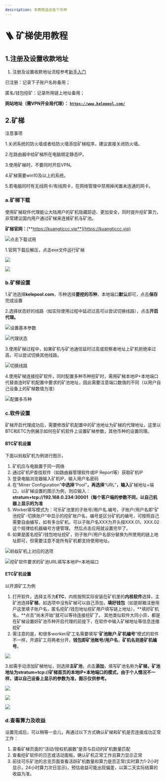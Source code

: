 ```yaml
---
description: 本教程适合各个币种
---
```


# 🪜 矿梯使用教程

## 1.注册及设置收款地址

1. 注册及设置收款地址流程参考[新手入门](../)

已注册：记录下子账户名称备用；

匿名/钱包挖矿：记录所用链上地址备用；

**网站地址（需VPN开全局代理）：** [**`https://www.kelepool.com/`**](https://www.kelepool.com/)

## 2.矿梯

注意事项

1.关闭系统的防火墙或者给防火墙添加矿梯程序，建议直接关闭防火墙。

2.在路由器中给矿梯所在电脑绑定静态IP。

3.使用矿梯时，不要同时开启VPN。

4.矿梯需要win10及以上的系统。

5.若电脑同时有无线网卡/有线网卡，在网络管理中禁用掉闲置未连通的网卡。


### a.矿梯下载

使用矿梯软件代理能让大陆用户的矿机隐藏踪迹、更加安全，同时提升挖矿算力，非常建议国内用户通过矿梯来连接矿机与矿池。

**矿梯官网：**[**https://kuangticcc.vip**](https://kuangticcc.vip)


![点击下载试用](<../.gitbook/assets/image(304).png>)

1.官网下载后解压，点击exe文件运行矿梯

![](<../.gitbook/assets/image(95).png>)

![](<../.gitbook/assets/image(67).png>)

### b.矿梯设置

1.矿池选择**kelepool.com**，币种选择**要挖的币种**，本地端口**默认**即可，点击**保存**完成设置

2.选择状态好的线路（如实际使用过程中延迟过高可以尝试切换线路），点击**开启代理。**

![设置基本参数](../.gitbook/assets/1.png)

![代理状态](<../.gitbook/assets/2(1).png>)

3.使用矿梯过程中，如果矿机与矿池通信延时过高或观察者地址上矿机拒绝率过高，可以尝试切换其他线路。

![切换线路](../.gitbook/assets/3.png)

4.使用矿梯连接挖矿软件，同时配置多种币种挖矿时，需用矿梯本地IP+本地端口代替直连时矿机配置中要求的矿池地址，因此需要注意端口数值的不同（以用户自己设备上的矿梯数值为准）

![配置多币种](<../.gitbook/assets/image(40).png>)

### c.软件设置

矿梯开启代理成功后，需要修改矿机配置中的矿池地址为矿梯的代理地址，这里以BTC和ETC为例展示如何在矿机软件上设置矿梯参数，其他币种的设置同理。

#### **BTC矿机设置**

下面以蚂蚁矿机为例进行图示，

1. 矿机应与电脑置于同一网络
2. 通过矿机IP查找软件（如路由器管理软件或IP Report等）获取矿机IP
3. 登录电脑浏览器输入矿机IP，输入用户名密码
4. 在“Miner Configuration”**中选择**“Pool”**，再选择**“URL”**，输入**矿梯地址+端口，以矿梯设置的图示为例，则应输入：**stratum+tcp://192.168.0.234:30001（每个客户端的参数不同，以自己机器上显示的为准**
5. Worker填写模式为：可乐矿池里的子账号/用户名.编号，子账户/用户名即“矿池挖矿-切换账户”中显示的挖矿账户名，编号是区分矿机的编号，可按照自己需要自由编写，如有多台矿机，可以子账户名XXX为开头按XXX.01，XXX.02这个规律给机器编号方便管理。 然后点击应用就设置完毕了。
6. 如果是匿名挖矿/钱包地址挖矿，则子账户/用户名部分替换为所使用的链上地址即可，但需要注意不是所有矿机都支持使用地址。

![蚂蚁矿机上对应的选项](<../.gitbook/assets/image(70).png>)

![挖矿软件要求的矿池URL填写本地IP+本地端口](<../.gitbook/assets/image(4).png>)

#### **ETC矿机设置**

以开源矿工为例

1. 打开软件，选择主币为**ETC**，内核按照实际安装在矿机里的**内核软件**选择，主矿池选择**矿梯**，如选项中没有矿梯可以自己添加，**填好钱包**（如是邮箱注册用户这里填子账户名，匿名挖矿/钱包地址挖矿用户填写链上地址），**填好矿机名，**点击“尚未开始”就可以等待连接挖矿了。 其他类似软件大同小异，都是在矿梯设置好矿池币种开启代理的前提下，在软件中输入矿梯地址等信息连接挖矿
2. 需注意的是，和很多worker/矿工名需要填写“**矿池账户.矿机编号**”模式的软件不一样，开源矿工将两者分开，**钱包即矿池账号/用户名**，**矿机名则是矿机编号**。

![](<../.gitbook/assets/image(305).png>)

3.如需手动添加矿梯地址，则选择**主矿池**，点击**添加**，填写矿池名称为**矿梯，矿池地址为stratum+tcp://矿梯首页的本地IP+本地端口的模式，由于个人情况不一样，请以自己设备上显示的参数为准，图示仅供参考。**

![](<../.gitbook/assets/image(306).png>)

![](<../.gitbook/assets/image(307).png>)

![](<../.gitbook/assets/image(257).png>)

### d.查看算力及收益

设置完成后，可以稍等一会儿，再通过以下方式确认矿梯和矿机是否连接成功正常工作：

1. 查看矿梯页面的“活动/授权机器数”是否与启动的矿机数量匹配
2. 查看挖矿软件的日志或活动面板，确认矿机正常工作且算力显示正常
3. 前往可乐矿池的总览页面查看活跃矿机数量和算力是否正常(实时算力1-2小时显示，24小时算力次日显示)，预估收益可能出现偏差，以第二天实际结算的收益为准。

